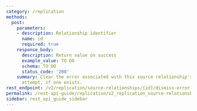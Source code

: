 ```yaml
---
category: /replication
methods:
  post:
    parameters:
    - description: Relationship identifier
      name: id
      required: true
    response_body:
      description: Return value on success
      example_value: TO DO
      schema: TO DO
      status_code: '200'
    summary: Clear the error associated with this source relationship's last replication
      attempt, if one exists.
rest_endpoint: /v2/replication/source-relationships/{id}/dismiss-error
permalink: /rest-api-guide/replication/v2_replication_source-relationships__id_dismiss-error.html
sidebar: rest_api_guide_sidebar
---
```

